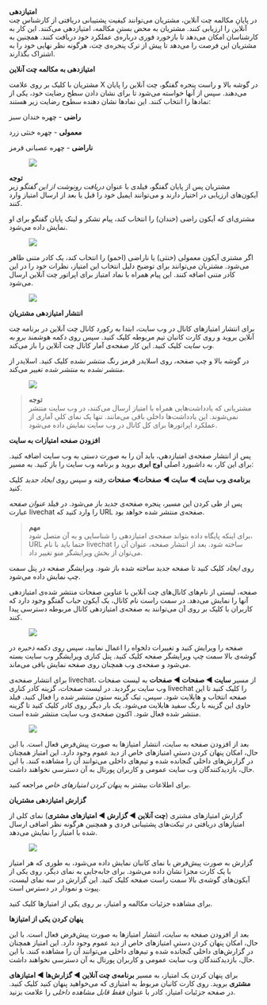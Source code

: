 <p><strong>امتیازدهی</strong><br>در پایانِ مکالمه چت آنلاین، مشتریان می‌توانند کیفیت پشتیبانی دریافتی از کارشناس چت آنلاین را ارزیابی کنند. مشتریان به محض بستنِ مکالمه، امتیازدهی می‌کنند. این کار به کارشناسان امکان می‌دهد تا بازخورد فوری درباره‌ی عملکرد خود دریافت کنند. همچنین به مشتریان این فرصت را می‌دهد تا پیش از ترک پنجره‌ی چت، هرگونه نظر نهایی خود را به اشتراک بگذارند.</p><p><strong>امتیازدهی به مکالمه چت آنلاین</strong></p><p>مشتریان با کلیک بر روی علامت X در گوشه بالا و راست پنجره گفتگو، چت آنلاین را پایان می‌دهند. سپس از آنها خواسته می‌شود تا برای نشان دادن سطح رضایت خود، یکی از نمادها را انتخاب کنند. این نمادها نشان دهنده سطوح رضایت زیر هستند:</p><p><strong>راضی</strong> - چهره خندان سبز</p><p><strong>معمولی</strong> - چهره خنثی زرد</p><p><strong>ناراضی</strong> - چهره عصبانی قرمز</p><figure class="image"><img src="https://hub.amootsoft.com/content/editor/e35b93a1-818a-4a61-adca-bf6d62ca76b9image.png.png"></figure><p><strong>توجه</strong><br>مشتریان پس از پایان گفتگو، فیلدی با عنوان <i>دریافت رونوشت از این گفتگو</i> زیر آیکون‌های ارزیابی در اختیار دارند و می‌توانند ایمیل خود را قبل یا بعد از ارسال امتیاز وارد کنند.</p><p>مشتری‌ای که آیکون راضی (خندان) را انتخاب کند، پیام تشکر و لینک پایان گفتگو برای او نمایش داده می‌شود.</p><figure class="image"><img src="https://hub.amootsoft.com/content/editor/09777f36-203e-4684-bcdd-15779cca4286image.png.png"></figure><p>اگر مشتری آیکون معمولی (خنثی) یا ناراضی (اخمو) را انتخاب کند، یک کادر متنی ظاهر می‌شود. مشتریان می‌توانند برای توضیح دلیل انتخاب این امتیاز، نظرات خود را در این کادر متنی اضافه کنند. این پیام همراه با نماد امتیاز برای اپراتور چت آنلاین ارسال می‌شود.</p><figure class="image"><img src="https://hub.amootsoft.com/content/editor/a15c113b-9b7c-463b-9b1c-32376692bd33image.png.png"></figure><p><strong>انتشار امتیازدهی مشتریان</strong></p><p>برای انتشار امتیازهای کانال در وب سایت، ابتدا به رکورد کانال چت آنلاین در برنامه چت آنلاین بروید و روی کارت کانبان تیم مربوطه کلیک کنید. سپس روی دکمه هوشمند <i>برو به وب سایت</i> کلیک کنید. این کار صفحه‌ی آمار کانال چت آنلاین را باز می‌کند.</p><p>در گوشه بالا و چپ صفحه، روی اسلایدر قرمز رنگ <i>منتشر نشده</i> کلیک کنید. اسلایدر از <i>منتشر نشده</i> به <i>منتشر شده</i> تغییر می‌کند.</p><figure class="image"><img src="https://hub.amootsoft.com/content/editor/58bfb904-bf9b-4e34-8d46-e1835df477a3image.png.png"></figure><blockquote><p><strong>توجه</strong><br>مشتریانی که یادداشت‌هایی همراه با امتیاز ارسال می‌کنند، در وب سایت منتشر نمی‌شوند. این یادداشت‌ها داخلی باقی می‌مانند. تنها یک نمای کلی آماری از عملکرد اپراتورها برای کل کانال در وب سایت نمایش داده می‌شود.</p></blockquote><p><strong>افزودن صفحه امتیازات به سایت</strong></p><p>پس از انتشار صفحه‌ی امتیازدهی، باید آن را به صورت دستی به وب سایت اضافه کنید. برای این کار، به داشبورد اصلی <strong>اوج ابری</strong> بروید و برنامه وب سایت را باز کنید. به مسیر:</p><p><strong>برنامه‌ی وب سایت ◄ سایت ◄ صفحات◄ صفحات </strong>رفته و سپس روی <i>ایجاد جدید</i> کلیک کنید.</p><p>پس از طی کردن این مسیر، پنجره صفحه‌ی جدید باز می‌شود. در فیلد <i>عنوان صفحه</i> عبارت livechat را وارد کنید که URL صفحه‌ی منتشر شده خواهد بود.</p><blockquote><p><strong>مهم</strong><br>برای اینکه پایگاه داده بتواند صفحه‌ی امتیازدهی را شناسایی و به آن متصل شود، URL حتما باید با نام livechat ساخته شود. بعد از انتشار صفحه، عنوان آن را می‌توان از بخش ویرایشگر منو تغییر داد.</p></blockquote><p>روی <i>ایجاد</i> کلیک کنید تا صفحه جدید ساخته شده باز شود. ویرایشگر صفحه در پنل سمت چپ نمایش داده می‌شود.</p><p>صفحه، لیستی از نام‌های کانال‌های چت آنلاین با عناوین صفحات منتشر شده‌ی امتیازدهی آنها را نمایش می‌دهد. در سمت راست نام کانال، یک آیکون حباب گفتگو وجود دارد که کاربران با کلیک بر روی آن می‌توانند به صفحه‌ی امتیازدهی کانال مربوطه دسترسی پیدا کنند.</p><figure class="image"><img src="https://hub.amootsoft.com/content/editor/d941f635-42a2-4836-8b57-55a48799f6b7image.png.png"></figure><p>صفحه را ویرایش کنید و تغییرات دلخواه را اعمال نمایید، سپس روی دکمه <i>ذخیره</i> در گوشه‌ی بالا سمت چپ ویرایشگر صفحه کلیک کنید. پنل کناری ویرایشگر وب سایت بسته می‌شود و صفحه‌ی وب همچنان روی صفحه نمایش باقی می‌ماند.</p><p>برای انتشار صفحه‌ی livechat، از مسیر <strong>سایت ◄ صفحات ◄ صفحات</strong> به لیست صفحات وب سایت برگردید. در لیست صفحات، گزینه کادر کناری livechat را کلیک کنید تا این صفحه انتخاب و هایلایت شود. سپس، تیک گزینه ستون <i>منتشر شده</i> را فعال کنید. فیلد حاوی این گزینه با رنگ سفید هایلایت می‌شود. یک بار دیگر روی کادر کلیک کنید تا گزینه منتشر شده فعال شود. اکنون صفحه‌ی وب سایت منتشر شده است.</p><figure class="image"><img src="https://hub.amootsoft.com/content/editor/726989ca-096e-484e-9a53-e49cdbe957c0image.png.png"></figure><p>بعد از افزودن صفحه به سایت، انتشار امتیازها به صورت پیش‌فرض فعال است. با این حال، امکان پنهان کردن دستیِ امتیازهای خاص از دید عموم وجود دارد. این امتیاز همچنان در گزارش‌های داخلی گنجانده شده و تیم‌های داخلی می‌توانند آن را مشاهده کنند. با این حال، بازدیدکنندگان وب سایت عمومی و کاربران پورتال به آن دسترسی نخواهند داشت.</p><p>برای اطلاعات بیشتر به <i>پنهان کردن امتیازهای خاص</i> مراجعه کنید.</p><p><strong>گزارش امتیازدهی مشتریان</strong></p><p>گزارش امتیازهای مشتری (<strong>چت آنلاین ◄ گزارش ◄ امتیازهای مشتری</strong>) نمای کلی از امتیازهای دریافتی در تیکت‌های پشتیبانی فردی و همچنین هرگونه نظر اضافی ارسال شده با امتیاز را نمایش می‌دهد.</p><figure class="image"><img src="https://hub.amootsoft.com/content/editor/3df8bb19-ac32-45ff-a149-7571cfc3f483image.png.png"></figure><p>گزارش به صورت پیش‌فرض با نمای کانبان نمایش داده می‌شود، به طوری که هر امتیاز با یک کارت مجزا نشان داده می‌شود. برای جابه‌جایی به نمای دیگر، روی یکی از آیکون‌های گوشه‌ی بالا سمت راست صفحه کلیک کنید. این گزارش در سه نمای لیست، پیوت و نمودار در دسترس است.</p><p>برای مشاهده جزئیات مکالمه و امتیاز، بر روی یکی از امتیازها کلیک کنید.</p><p><strong>پنهان کردن یکی از امتیازها</strong></p><p>بعد از افزودن صفحه به سایت، انتشار امتیازها به صورت پیش‌فرض فعال است. با این حال، امکان پنهان کردن دستیِ امتیازهای خاص از دید عموم وجود دارد. این امتیاز همچنان در گزارش‌های داخلی گنجانده شده و تیم‌های داخلی می‌توانند آن را مشاهده کنند. با این حال، بازدیدکنندگان وب سایت عمومی و کاربران پورتال به آن دسترسی نخواهند داشت.</p><p>برای پنهان کردن یک امتیاز، به مسیر <strong>برنامه‌ی چت آنلاین ◄ گزارش‌ها ◄ امتیازهای مشتری</strong> بروید. روی کارت کانبان مربوط به امتیازی که می‌خواهید پنهان کنید کلیک کنید. در صفحه جزئیات امتیاز، کادر با عنوان <i>فقط قابل مشاهده داخلی</i> را علامت بزنید.</p>